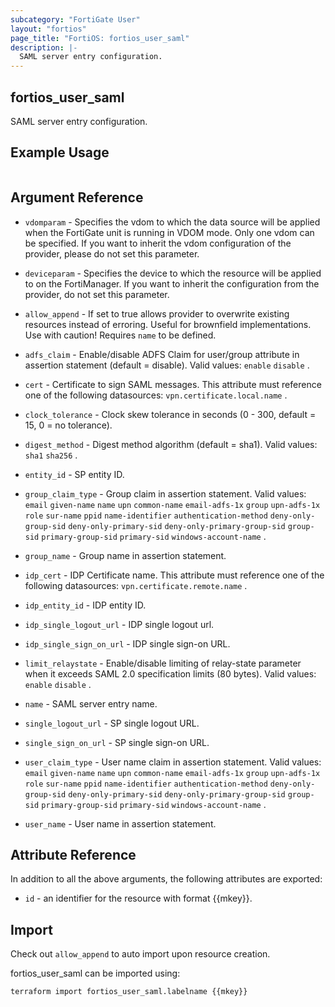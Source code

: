 ```yaml
---
subcategory: "FortiGate User"
layout: "fortios"
page_title: "FortiOS: fortios_user_saml"
description: |-
  SAML server entry configuration.
---
```


## fortios_user_saml
SAML server entry configuration.

## Example Usage

```hcl

```

## Argument Reference
* `vdomparam` - Specifies the vdom to which the data source will be applied when the FortiGate unit is running in VDOM mode. Only one vdom can be specified. If you want to inherit the vdom configuration of the provider, please do not set this parameter.
* `deviceparam` - Specifies the device to which the resource will be applied to on the FortiManager. If you want to inherit the configuration from the provider, do not set this parameter.
* `allow_append` - If set to true allows provider to overwrite existing resources instead of erroring. Useful for brownfield implementations. Use with caution! Requires `name` to be defined.

* `adfs_claim` - Enable/disable ADFS Claim for user/group attribute in assertion statement (default = disable). Valid values: `enable` `disable` .
* `cert` - Certificate to sign SAML messages. This attribute must reference one of the following datasources: `vpn.certificate.local.name` .
* `clock_tolerance` - Clock skew tolerance in seconds (0 - 300, default = 15, 0 = no tolerance).
* `digest_method` - Digest method algorithm (default = sha1). Valid values: `sha1` `sha256` .
* `entity_id` - SP entity ID.
* `group_claim_type` - Group claim in assertion statement. Valid values: `email` `given-name` `name` `upn` `common-name` `email-adfs-1x` `group` `upn-adfs-1x` `role` `sur-name` `ppid` `name-identifier` `authentication-method` `deny-only-group-sid` `deny-only-primary-sid` `deny-only-primary-group-sid` `group-sid` `primary-group-sid` `primary-sid` `windows-account-name` .
* `group_name` - Group name in assertion statement.
* `idp_cert` - IDP Certificate name. This attribute must reference one of the following datasources: `vpn.certificate.remote.name` .
* `idp_entity_id` - IDP entity ID.
* `idp_single_logout_url` - IDP single logout url.
* `idp_single_sign_on_url` - IDP single sign-on URL.
* `limit_relaystate` - Enable/disable limiting of relay-state parameter when it exceeds SAML 2.0 specification limits (80 bytes). Valid values: `enable` `disable` .
* `name` - SAML server entry name.
* `single_logout_url` - SP single logout URL.
* `single_sign_on_url` - SP single sign-on URL.
* `user_claim_type` - User name claim in assertion statement. Valid values: `email` `given-name` `name` `upn` `common-name` `email-adfs-1x` `group` `upn-adfs-1x` `role` `sur-name` `ppid` `name-identifier` `authentication-method` `deny-only-group-sid` `deny-only-primary-sid` `deny-only-primary-group-sid` `group-sid` `primary-group-sid` `primary-sid` `windows-account-name` .
* `user_name` - User name in assertion statement.

## Attribute Reference

In addition to all the above arguments, the following attributes are exported:
* `id` - an identifier for the resource with format {{mkey}}.

## Import

Check out `allow_append` to auto import upon resource creation.

fortios_user_saml can be imported using:
```sh
terraform import fortios_user_saml.labelname {{mkey}}
```
